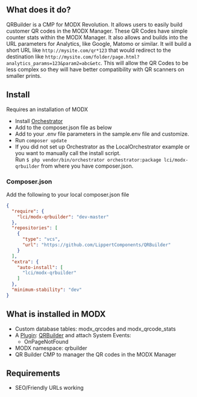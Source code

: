 ## What does it do?
QRBuilder is a CMP for MODX Revolution. It allows users to easily build customer QR codes in the MODX Manager. 
These QR Codes have simple counter stats within the MODX Manager. It also allows and builds into the URL parameters 
for Analytics, like Google, Matomo or similar. It will build a short URL like `http://mysite.com/qr*123` that would 
redirect to the destination like `http://mysite.com/folder/page.html?analytics_params=123&param2=abc&etc`. This will allow the 
QR Codes to be less complex so they will have better compatibility with QR scanners on smaller prints. 

## Install

Requires an installation of MODX

- Install [Orchestrator](https://github.com/LippertComponents/Orchestrator)
- Add to the composer.json file as below
- Add to your .env file parameters in the sample.env file and customize.
- Run ```composer update```
- If you did not set up Orchestrator as the LocalOrchestrator example or you want to manually call the install script.  
Run ```$ php vendor/bin/orchestrator orchestrator:package lci/modx-qrbuilder``` from where you have composer.json.


### Composer.json

Add the following to your local composer.json file

```json
{
  "require": {
    "lci/modx-qrbuilder": "dev-master"
  },
  "repositories": [
    {
      "type": "vcs",
      "url": "https://github.com/LippertComponents/QRBuilder"
    }
  ],
  "extra": {
    "auto-install": [
      "lci/modx-qrbuilder"
    ]
  },
  "minimum-stability": "dev"
}
```

## What is installed in MODX
 - Custom database tables: modx_qrcodes and modx_qrcode_stats
 - A [Plugin](https://rtfm.modx.com/revolution/2.x/developing-in-modx/basic-development/plugins): 
 [QRBuilder](/src/elements/plugins/QRBuilder.php) and attach System Events:
    - OnPageNotFound
 - MODX namespace: qrbuilder
 - QR Builder CMP to manager the QR codes in the MODX Manager
    
## Requirements
 - SEO/Friendly URLs working